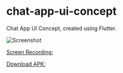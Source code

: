 # chat-app-ui-concept
Chat App UI Concept, created using Flutter.

![Screenshot](https://user-images.githubusercontent.com/97734029/159207694-3ab785dd-aa07-479e-a949-94b4d3e2ecb8.png)

[Screen Recording:](https://drive.google.com/file/d/11yStwd6KJd9eFle2F-nwJPcWTUQ16sGe/view?usp=sharing)

[Download APK:](https://drive.google.com/file/d/12-7vNwyxJnodIbGIiSIA7nxFArGDyeAO/view?usp=sharing)
